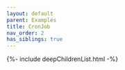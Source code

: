 ```yaml
---
layout: default
parent: Examples
title: CronJob
nav_order: 2
has_siblings: true
---
```

{%- include deepChildrenList.html -%}